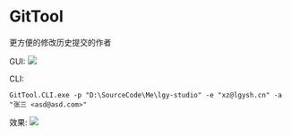 # GitTool
更方便的修改历史提交的作者

GUI:
![](https://github.com/leigaoyang/GitTool/raw/master/resource/Snipaste_2020-06-02_16-46-23.png)

CLI:
```shell
GitTool.CLI.exe -p "D:\SourceCode\Me\lgy-studio" -e "xz@lgysh.cn" -a "张三 <asd@asd.com>"
```

效果:
![](https://github.com/leigaoyang/GitTool/raw/master/resource/Snipaste_2020-06-02_16-48-05.png)



